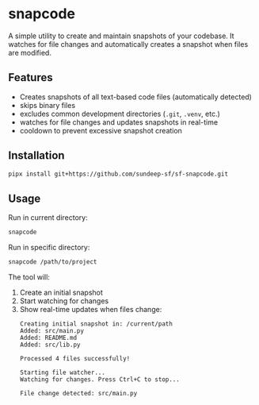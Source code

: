# snapcode

A simple utility to create and maintain snapshots of your codebase. It watches for file changes and automatically creates a snapshot when files are modified.

## Features

- Creates snapshots of all text-based code files (automatically detected)
- skips binary files
- excludes common development directories (`.git`, `.venv`, etc.)
- watches for file changes and updates snapshots in real-time
- cooldown to prevent excessive snapshot creation

## Installation

```bash
pipx install git+https://github.com/sundeep-sf/sf-snapcode.git
```

## Usage

Run in current directory:
```bash
snapcode
```

Run in specific directory:
```bash
snapcode /path/to/project
```

The tool will:
1. Create an initial snapshot
2. Start watching for changes
3. Show real-time updates when files change:
   ```
   Creating initial snapshot in: /current/path
   Added: src/main.py
   Added: README.md
   Added: src/lib.py
   
   Processed 4 files successfully!
   
   Starting file watcher...
   Watching for changes. Press Ctrl+C to stop...
   
   File change detected: src/main.py
   ```
